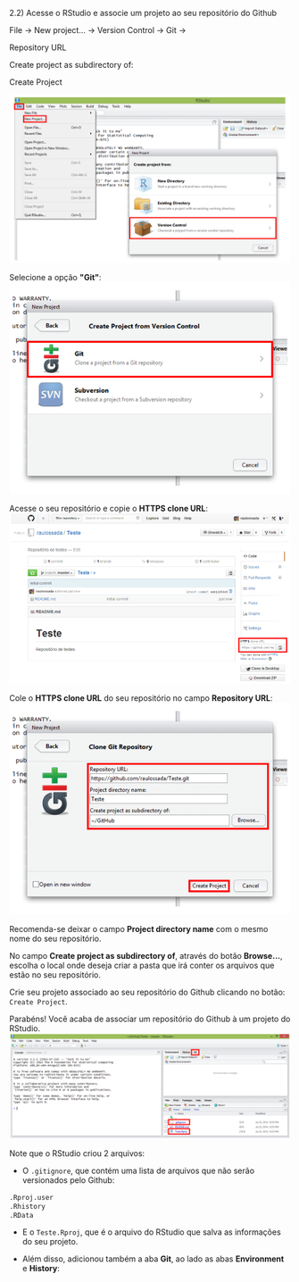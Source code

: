 
2.2) Acesse o RStudio e associe um projeto ao seu repositório do Github

File -> New project... -> Version Control -> Git -> 

Repository URL

Create project as subdirectory of:

Create Project

![AssociaRepositorio1](figuras/Figura4_1.png)

Selecione a opção **"Git"**:
![AssociaRepositorio2](figuras/Figura4_2a.png)

Acesse o seu repositório e copie o **HTTPS clone URL**:
![AssociaRepositorio5](figuras/Figura4a.png)

Cole o **HTTPS clone URL** do seu repositório no campo **Repository URL**:
![AssociaRepositorio3](figuras/Figura4_3a.png)

Recomenda-se deixar o campo **Project directory name** com o mesmo nome do seu repositório.

No campo **Create project as subdirectory of**, através do botão **Browse...**, escolha o local onde deseja criar a pasta que irá conter os arquivos que estão no seu repositório.

Crie seu projeto associado ao seu repositório do Github clicando no botão: ``Create Project``.

Parabéns! Você acaba de associar um repositório do Github à um projeto do RStudio.
![AssociaRepositorio4](figuras/Figura4_4b.png)

Note que o RStudio criou 2 arquivos:

* O ``.gitignore``, que contém uma lista de arquivos que não serão versionados pelo Github:
```
.Rproj.user
.Rhistory
.RData
```

* E o ``Teste.Rproj``, que é o arquivo do RStudio que salva as informações do seu projeto.

* Além disso, adicionou também a aba
**Git**, ao lado as abas **Environment** e **History**:

